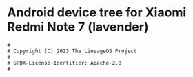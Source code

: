 # Android device tree for Xiaomi Redmi Note 7 (lavender)

```
#
# Copyright (C) 2023 The LineageOS Project
#
# SPDX-License-Identifier: Apache-2.0
#
```
